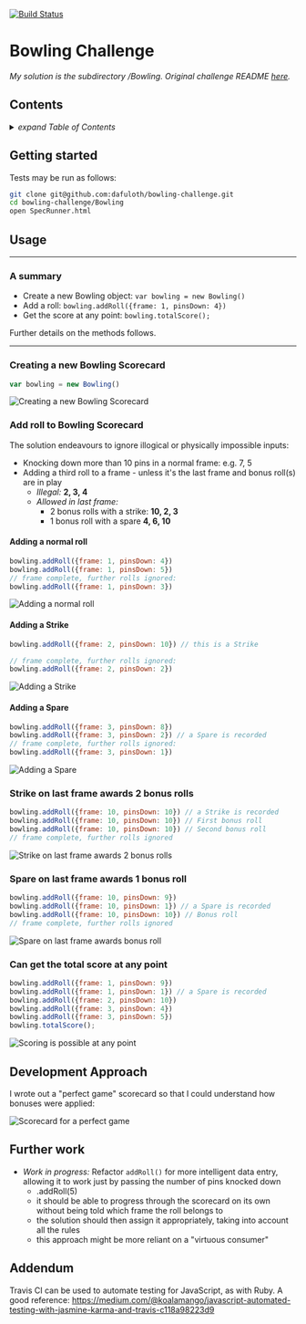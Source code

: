 [![Build Status](https://travis-ci.org/dafuloth/bowling-challenge.svg?branch=master)](https://travis-ci.org/dafuloth/bowling-challenge)

# Bowling Challenge

_My solution is the subdirectory /Bowling. Original challenge README [here](./challenge.md)._

## Contents
<details><summary><i>expand Table of Contents</i></summary>

  - [Getting started](#getting-started)
  - [Usage](#usage)
    - [A summary](#a-summary)
    - [Creating a new Bowling Scorecard](#creating-a-new-bowling-scorecard)
    - [Add roll to Bowling Scorecard](#add-roll-to-bowling-scorecard)
      - [Adding a normal roll](#adding-a-normal-roll)
      - [Adding a Strike](#adding-a-strike)
      - [Adding a Spare](#adding-a-spare)
    - [Strike on last frame awards 2 bonus rolls](#strike-on-last-frame-awards-2-bonus-rolls)
    - [Spare on last frame awards 1 bonus roll](#spare-on-last-frame-awards-1-bonus-roll)
    - [Can get the total score at any point](#can-get-the-total-score-at-any-point)
  - [Development Approach](#development-approach)
  - [Further work](#further-work)
  - [Addendum](#addendum)

</details>

## Getting started

Tests may be run as follows:

```sh
git clone git@github.com:dafuloth/bowling-challenge.git
cd bowling-challenge/Bowling
open SpecRunner.html
```

## Usage

---

### A summary

- Create a new Bowling object: `var bowling = new Bowling()`
- Add a roll: `bowling.addRoll({frame: 1, pinsDown: 4})`
- Get the score at any point: `bowling.totalScore();`

Further details on the methods follows.

---

### Creating a new Bowling Scorecard

```javascript
var bowling = new Bowling()
```

![Creating a new Bowling Scorecard](./Bowling/images/new_bowling.png)

### Add roll to Bowling Scorecard

The solution endeavours to ignore illogical or physically impossible inputs:

- Knocking down more than 10 pins in a normal frame: e.g. 7, 5
- Adding a third roll to a frame - unless it's the last frame and bonus roll(s) are in play
  - _Illegal:_ **2, 3, 4**
  - _Allowed in last frame:_
    - 2 bonus rolls with a strike: **10, 2, 3**
    - 1 bonus roll with a spare  **4, 6, 10**

#### Adding a normal roll

```javascript
bowling.addRoll({frame: 1, pinsDown: 4})
bowling.addRoll({frame: 1, pinsDown: 5})
// frame complete, further rolls ignored:
bowling.addRoll({frame: 1, pinsDown: 3})  
```

![Adding a normal roll](./Bowling/images/addRoll.png)

#### Adding a Strike

```javascript
bowling.addRoll({frame: 2, pinsDown: 10}) // this is a Strike

// frame complete, further rolls ignored:
bowling.addRoll({frame: 2, pinsDown: 2})  
```

![Adding a Strike](./Bowling/images/addRoll_Strike.png)

#### Adding a Spare

```javascript
bowling.addRoll({frame: 3, pinsDown: 8})
bowling.addRoll({frame: 3, pinsDown: 2}) // a Spare is recorded
// frame complete, further rolls ignored:
bowling.addRoll({frame: 3, pinsDown: 1})
```

![Adding a Spare](./Bowling/images/addRoll_Spare.png)

### Strike on last frame awards 2 bonus rolls

```javascript
bowling.addRoll({frame: 10, pinsDown: 10}) // a Strike is recorded
bowling.addRoll({frame: 10, pinsDown: 10}) // First bonus roll
bowling.addRoll({frame: 10, pinsDown: 10}) // Second bonus roll
// frame complete, further rolls ignored
```

![Strike on last frame awards 2 bonus rolls](./Bowling/images/last_frame_Strike.png)

### Spare on last frame awards 1 bonus roll

```javascript
bowling.addRoll({frame: 10, pinsDown: 9})
bowling.addRoll({frame: 10, pinsDown: 1}) // a Spare is recorded
bowling.addRoll({frame: 10, pinsDown: 10}) // Bonus roll
// frame complete, further rolls ignored
```

![Spare on last frame awards bonus roll](./Bowling/images/last_frame_Spare.png)

### Can get the total score at any point

```javascript
bowling.addRoll({frame: 1, pinsDown: 9})
bowling.addRoll({frame: 1, pinsDown: 1}) // a Spare is recorded
bowling.addRoll({frame: 2, pinsDown: 10})
bowling.addRoll({frame: 3, pinsDown: 4})
bowling.addRoll({frame: 3, pinsDown: 5})
bowling.totalScore();
```

![Scoring is possible at any point](./Bowling/images/scoring.png)

## Development Approach

I wrote out a "perfect game" scorecard so that I could understand how bonuses were applied:

![Scorecard for a perfect game](./Bowling/images/perfect_game.png)

## Further work

- _Work in progress:_ Refactor `addRoll()` for more intelligent data entry, allowing it to work just by passing the number of pins knocked down
  - .addRoll(5)
  - it should be able to progress through the scorecard on its own without being told which frame the roll belongs to
  - the solution should then assign it appropriately, taking into account all the rules
  - this approach might be more reliant on a "virtuous consumer"

## Addendum

Travis CI can be used to automate testing for JavaScript, as with Ruby. A good reference: https://medium.com/@koalamango/javascript-automated-testing-with-jasmine-karma-and-travis-c118a98223d9